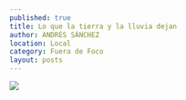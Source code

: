 ```yaml
---
published: true
title: Lo que la tierra y la lluvia dejan
author: ANDRÉS SÁNCHEZ
location: Local
category: Fuera de Foco
layout: posts
---
```


![](http://i.imgur.com/XXrUZo3m.jpg)
